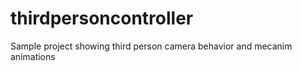 thirdpersoncontroller
=====================

Sample project showing third person camera behavior and mecanim animations
